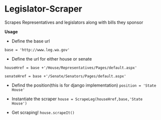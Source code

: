 Legislator-Scraper
==================

Scrapes Representatives and legislators along with bills they sponsor

**Usage**
- Define the base url

`base = 'http://www.leg.wa.gov'`

- Define the url for either house or senate

`houseHref = base +'/House/Representatives/Pages/default.aspx'`

`senateHref = base +'/Senate/Senators/Pages/default.aspx'`
- Defind the position(this is for django implementation)
`position = 'State House'`

- Instantiate the scraper
`house = ScrapeLeg(houseHref,base,'State House')`
- Get scraping!
`house.scrapeIt()`


